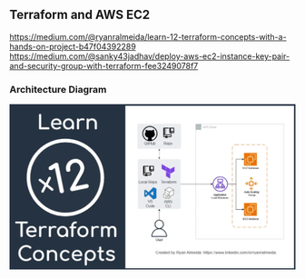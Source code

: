 ## Terraform and AWS EC2

https://medium.com/@ryanralmeida/learn-12-terraform-concepts-with-a-hands-on-project-b47f04392289
https://medium.com/@sanky43jadhav/deploy-aws-ec2-instance-key-pair-and-security-group-with-terraform-fee3249078f7 

### Architecture Diagram 

![Alt text](image-1.png)


